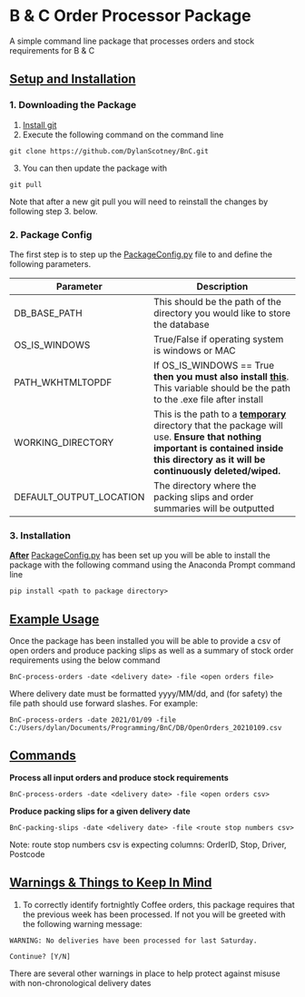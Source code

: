 # **B & C Order Processor Package**

A simple command line package that processes orders and stock
requirements for B & C 
## <u>Setup and Installation</u>
### **1. Downloading the Package**
1. [Install git](https://git-scm.com/book/en/v2/Getting-Started-Installing-Git)
2. Execute the following command on the command line
```
git clone https://github.com/DylanScotney/BnC.git
```
3. You can then update the package with
```
git pull
```
Note that after a new git pull you will need to reinstall the changes by following step 3. below.
### **2. Package Config**
The first step is to step up the 
[PackageConfig.py](lib/PackageConfig.py) file to and define the
following parameters. 

| Parameter                 | Description                           |
|---------------------------|---------------------------------------|
| DB_BASE_PATH              | This should be the path of the directory you would like to store the database                      |
| OS_IS_WINDOWS             | True/False if operating system is windows or MAC
| PATH_WKHTMLTOPDF          | If OS_IS_WINDOWS == True **then you must also install <u>[this](https://wkhtmltopdf.org/downloads.html)</u>**. This variable should be the path to the .exe file after install
| WORKING_DIRECTORY         | This is the path to a <u>**temporary**</u> directory that the package will use. **Ensure that nothing important is contained inside this directory as it will be continuously deleted/wiped.**
| DEFAULT_OUTPUT_LOCATION  | The directory where the packing slips and order summaries will be outputted

### **3. Installation**
<u>**After**</u> [PackageConfig.py](lib/PackageConfig.py) has been set
up you will be able to install the package with the following command
using the Anaconda Prompt command line
```
pip install <path to package directory>
```

## <u>Example Usage</u>
Once the package has been installed you will be able to provide a
csv of open orders and produce packing slips as well as a summary of
stock order requirements using the below command

```
BnC-process-orders -date <delivery date> -file <open orders file>
```

Where delivery date must be formatted yyyy/MM/dd, and (for safety) the
file path should use forward slashes. For example:

```
BnC-process-orders -date 2021/01/09 -file C:/Users/dylan/Documents/Programming/BnC/DB/OpenOrders_20210109.csv
```

## <u>Commands</u>
**Process all input orders and produce stock requirements**
```
BnC-process-orders -date <delivery date> -file <open orders csv>
```
**Produce packing slips for a given delivery date**
```
BnC-packing-slips -date <delivery date> -file <route stop numbers csv>
```
Note: route stop numbers csv is expecting columns: OrderID, Stop,
Driver, Postcode


## <u>Warnings & Things to Keep In Mind</u>
1. To correctly identify fortnightly Coffee orders, this package
requires that the previous week has been processed. If not you will be
greeted with the following warning message:
```
WARNING: No deliveries have been processed for last Saturday.

Continue? [Y/N]
```
There are several other warnings in place to help protect against
misuse with non-chronological delivery dates


